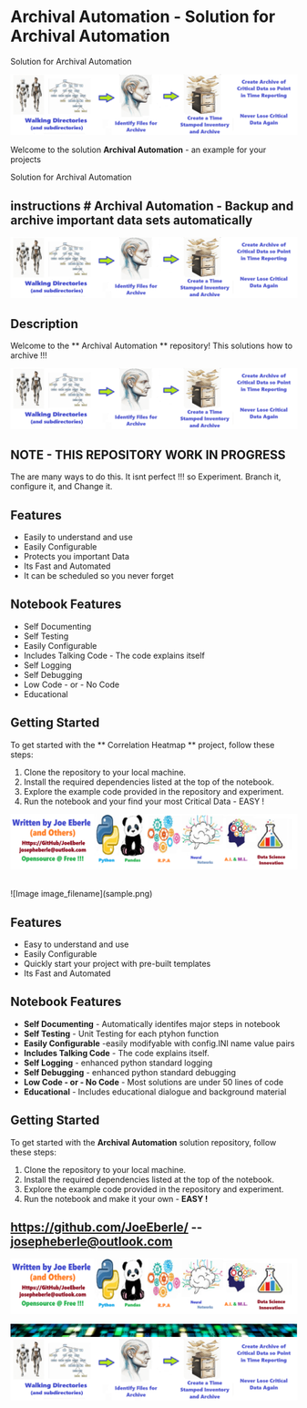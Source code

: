 
# Archival Automation - Solution for Archival Automation
Solution for Archival Automation

![Image image_filename](code.png)

Welcome to the solution **Archival Automation** - an example for your projects

Solution for Archival Automation
## instructions # Archival Automation  - Backup and archive important data sets automatically 

![Code Logo](code.png)

## Description

Welcome to the ** Archival Automation ** repository! This solutions how to archive !!!   

![Code Logo](code.png)

## NOTE - THIS REPOSITORY WORK IN PROGRESS 

The are many ways to do this. It isnt perfect !!! so Experiment. Branch it, configure it, and Change it. 

## Features

- Easily to understand and use  
- Easily Configurable 
- Protects you important Data
- Its Fast and Automated
- It can be scheduled so you never forget 


## Notebook Features

- Self Documenting 
- Self Testing 
- Easily Configurable
- Includes Talking Code - The code explains itself
- Self Logging 
- Self Debugging 
- Low Code - or - No Code
- Educational 

## Getting Started

To get started with the ** Correlation Heatmap ** project, follow these steps:

1. Clone the repository to your local machine.
2. Install the required dependencies listed at the top of the notebook.
3. Explore the example code provided in the repository and experiment.
4. Run the notebook and your find your most Critical Data - EASY !

![Code Logo](developer.png)

 




<br>
![Image image_filename](sample.png)

## Features
- Easy to understand and use  
- Easily Configurable 
- Quickly start your project with pre-built templates
- Its Fast and Automated

## Notebook Features
- **Self Documenting** - Automatically identifes major steps in notebook 
- **Self Testing** - Unit Testing for each ptyhon function
- **Easily Configurable** -easily modifyable with config.INI name value pairs
- **Includes Talking Code** - The code explains itself.
- **Self Logging** - enhanced python standard logging   
- **Self Debugging** - enhanced python standard debugging
- **Low Code - or - No Code** - Most solutions are under 50 lines of code
- **Educational** - Includes educational dialogue and background material
    
## Getting Started
To get started with the **Archival Automation** solution repository, follow these steps:
1. Clone the repository to your local machine.
2. Install the required dependencies listed at the top of the notebook.
3. Explore the example code provided in the repository and experiment.
4. Run the notebook and make it your own - **EASY !**
    
## https://github.com/JoeEberle/ -- josepheberle@outlook.com 
    
![Developer](developer.png)

![Brand](brand.png)
    ![additional_image](archival_automation.png)  <br>